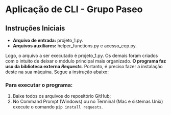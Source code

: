 # Aplicação de CLI - Grupo Paseo

## Instruções Iniciais
- **Arquivo de entrada:** projeto_1.py.</br>
- **Arquivos auxiliares:** helper_functions.py e acesso_cep.py.</br>

Logo, o arquivo a ser executado é projeto_1.py. Os demais foram criados com o intuito de deixar o módulo principal mais organizado.
**O programa faz uso da biblioteca externa *Requests***. Portanto, é preciso fazer a instalação deste na sua máquina. Segue a instrução abaixo:

### Para executar o programa:
1. Baixe todos os arquivos do repositório GitHub;
2. No Command Prompt (Windows) ou no Terminal (Mac e sistemas Unix) execute o comando `pip install requests`.